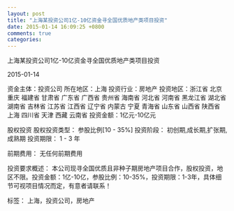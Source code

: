 ```yaml
---
layout: post
title: "上海某投资公司1亿-10亿资金寻全国优质地产类项目投资"
date: 2015-01-14 16:09:25 +0800
comments: true
categories: 
---
```

上海某投资公司1亿-10亿资金寻全国优质地产类项目投资



2015-01-14

资金主体：投资公司
所在地区：上海
投资行业：房地产
投资地区：浙江省 北京 重庆 福建省 甘肃省 广东省 广西省 贵州省 海南省 河北省 河南省 黑龙江省 湖北省 湖南省 吉林省 江苏省 江西省 辽宁省 内蒙古 宁夏 青海省 山东省 山西省 陕西省 上海 四川省 天津 西藏 云南省
投资金额：1亿元-10亿元

股权投资
股权投资类型：
                            参股比例[10 - 35%] 
                                                                                投资阶段：
                            初创期,成长期,扩张期,成熟期 
                                                                                                                                        投资期限：
                            1 - 3 年

前期费用：
无任何前期费用

投资要求概述：
本公司现寻全国优质且非种子期房地产项目合作，股权投资，地区不限。投资金额：1亿-10亿，参股比例：10-35%，投资期限：1-3年，具体细节可视项目情况而定，有意者请联系！

标签：
上海，投资公司，房地产

